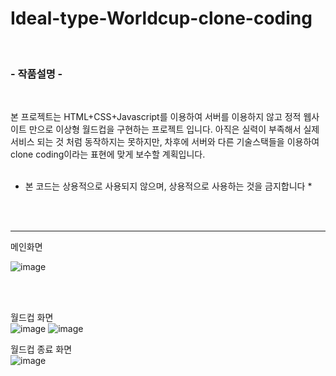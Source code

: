 # Ideal-type-Worldcup-clone-coding
 
<br>

### - 작품설명 -

<br>

본 프로젝트는 HTML+CSS+Javascript를 이용하여 서버를 이용하지 않고 정적 웹사이트 만으로 이상형 월드컵을 구현하는 프로젝트 입니다.
아직은 실력이 부족해서 실제 서비스 되는 것 처럼 동작하지는 못하지만, 차후에 서버와 다른 기술스택들을 이용하여 clone coding이라는 표현에 맞게 보수할 계획입니다.
<br><br>

* 본 코드는 상용적으로 사용되지 않으며, 상용적으로 사용하는 것을 금지합니다 * 


<br><br>
<hr>

메인화면

![image](https://user-images.githubusercontent.com/74617086/211261476-0af896b2-bd22-4747-afbb-a1acc8274eb7.png)

<br><br>

월드컵 화면 <br>
![image](https://user-images.githubusercontent.com/74617086/211261864-c3ba3795-79a6-42f2-982e-3552c4a2ee8d.png)
![image](https://user-images.githubusercontent.com/74617086/211261902-b859dc4e-9568-4feb-a8d3-985c9d9c5a00.png)



월드컵 종료 화면<br>
![image](https://user-images.githubusercontent.com/74617086/211261764-03f89294-4b41-455f-8358-1065b4ba5792.png)
